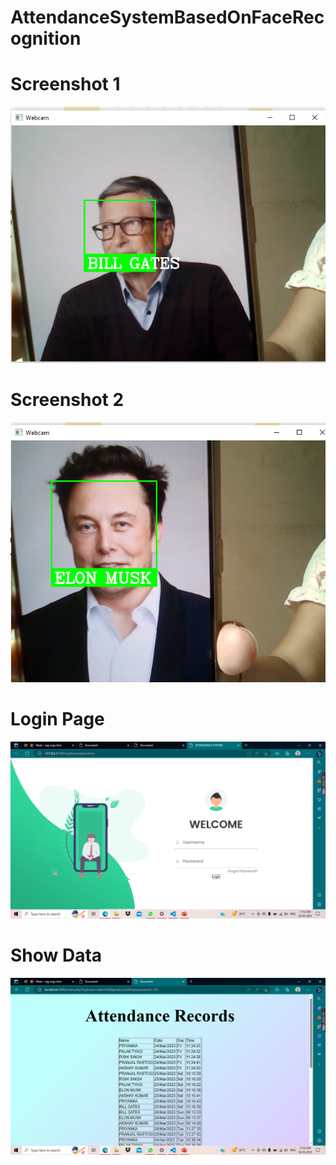 # AttendanceSystemBasedOnFaceRecognition
<h1>Screenshot 1</h1>
<img src= "Screenshot (62).png">
<h1>Screenshot 2</h1>
<img src= "Screenshot (65).png">
<h1>Login Page</h1>
<img src= "Screenshot (94).png">
<h1>Show Data</h1>
<img src= "Screenshot (93).png">
